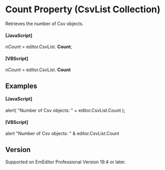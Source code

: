 # Count Property (CsvList Collection)

Retrieves the number of Csv objects.

#### \[JavaScript\]

_nCount_ = editor.CsvList. **Count**;

#### \[VBScript\]

_nCount_ = editor.CsvList. **Count**

## Examples

#### \[JavaScript\]

alert( "Number of Csv objects: " + editor.CsvList.Count );

#### \[VBScript\]

alert "Number of Csv objects: " & editor.CsvList.Count

## Version

Supported on EmEditor Professional Version 19.4 or later.
